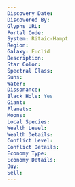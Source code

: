 ```yaml
---
Discovery Date:
Discovered By:
Glyphs URL:
Portal Code:
System: Ritaic-Hampt
Region:
Galaxy: Euclid
Description:
Star Color:
Spectral Class:
Suns:
Water:
Dissonance:
Black Hole: Yes
Giant:
Planets:
Moons:
Local Species:
Wealth Level:
Wealth Details:
Conflict Level:
Conflict Details:
Economy Type:
Economy Details:
Buy:
Sell:
---
```

